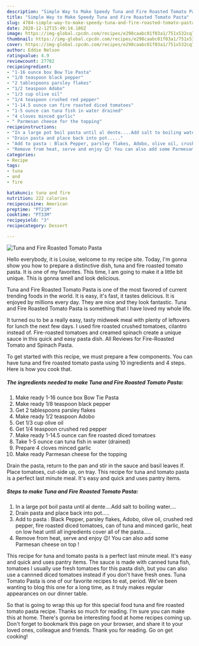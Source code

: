 ```yaml
---
description: "Simple Way to Make Speedy Tuna and Fire Roasted Tomato Pasta"
title: "Simple Way to Make Speedy Tuna and Fire Roasted Tomato Pasta"
slug: 4784-simple-way-to-make-speedy-tuna-and-fire-roasted-tomato-pasta
date: 2020-12-12T15:49:14.186Z
image: https://img-global.cpcdn.com/recipes/e298caabc01f03a1/751x532cq70/tuna-and-fire-roasted-tomato-pasta-recipe-main-photo.jpg
thumbnail: https://img-global.cpcdn.com/recipes/e298caabc01f03a1/751x532cq70/tuna-and-fire-roasted-tomato-pasta-recipe-main-photo.jpg
cover: https://img-global.cpcdn.com/recipes/e298caabc01f03a1/751x532cq70/tuna-and-fire-roasted-tomato-pasta-recipe-main-photo.jpg
author: Eddie Nelson
ratingvalue: 4.9
reviewcount: 27782
recipeingredient:
- "1-16 ounce box Bow Tie Pasta"
- "1/8 teaspoon black pepper"
- "2 tablespoons parsley flakes"
- "1/2 teaspoon Adobo"
- "1/3 cup olive oil"
- "1/4 teaspoon crushed red pepper"
- "1-14.5 ounce can fire roasted diced tomatoes"
- "1-5 ounce can tuna fish in water drained"
- "4 cloves minced garlic"
- " Parmesan cheese for the topping"
recipeinstructions:
- "In a large pot boil pasta until al dente....Add salt to boiling water...."
- "Drain pasta and place back into pot....."
- "Add to pasta : Black Pepper, parsley flakes, Adobo, olive oil, crushed red pepper, fire roasted diced tomatoes, can of tuna and minced garlic, heat on low heat until all ingredients cover all of the pasta....."
- "Remove from heat, serve and enjoy 😉! You can also add some Parmesan cheese on top !"
categories:
- Recipe
tags:
- tuna
- and
- fire

katakunci: tuna and fire 
nutrition: 222 calories
recipecuisine: American
preptime: "PT21M"
cooktime: "PT33M"
recipeyield: "3"
recipecategory: Dessert

---
```



![Tuna and Fire Roasted Tomato Pasta](https://img-global.cpcdn.com/recipes/e298caabc01f03a1/751x532cq70/tuna-and-fire-roasted-tomato-pasta-recipe-main-photo.jpg)

Hello everybody, it is Louise, welcome to my recipe site. Today, I'm gonna show you how to prepare a distinctive dish, tuna and fire roasted tomato pasta. It is one of my favorites. This time, I am going to make it a little bit unique. This is gonna smell and look delicious.

Tuna and Fire Roasted Tomato Pasta is one of the most favored of current trending foods in the world. It is easy, it's fast, it tastes delicious. It is enjoyed by millions every day. They are nice and they look fantastic. Tuna and Fire Roasted Tomato Pasta is something that I have loved my whole life.

It turned ou to be a really easy, tasty midweek meal with plenty of leftovers for lunch the next few days. I used fire roasted crushed tomatoes, cilantro instead of. Fire-roasted tomatoes and creamed spinach create a unique sauce in this quick and easy pasta dish. All Reviews for Fire-Roasted Tomato and Spinach Pasta.


To get started with this recipe, we must prepare a few components. You can have tuna and fire roasted tomato pasta using 10 ingredients and 4 steps. Here is how you cook that.

<!--inarticleads1-->

##### The ingredients needed to make Tuna and Fire Roasted Tomato Pasta:

1. Make ready 1-16 ounce box Bow Tie Pasta
1. Make ready 1/8 teaspoon black pepper
1. Get 2 tablespoons parsley flakes
1. Make ready 1/2 teaspoon Adobo
1. Get 1/3 cup olive oil
1. Get 1/4 teaspoon crushed red pepper
1. Make ready 1-14.5 ounce can fire roasted diced tomatoes
1. Take 1-5 ounce can tuna fish in water (drained)
1. Prepare 4 cloves minced garlic
1. Make ready  Parmesan cheese for the topping


Drain the pasta, return to the pan and stir in the sauce and basil leaves if. Place tomatoes, cut-side up, on tray. This recipe for tuna and tomato pasta is a perfect last minute meal. It&#39;s easy and quick and uses pantry items. 

<!--inarticleads2-->

##### Steps to make Tuna and Fire Roasted Tomato Pasta:

1. In a large pot boil pasta until al dente....Add salt to boiling water....
1. Drain pasta and place back into pot.....
1. Add to pasta : Black Pepper, parsley flakes, Adobo, olive oil, crushed red pepper, fire roasted diced tomatoes, can of tuna and minced garlic, heat on low heat until all ingredients cover all of the pasta.....
1. Remove from heat, serve and enjoy 😉! You can also add some Parmesan cheese on top !


This recipe for tuna and tomato pasta is a perfect last minute meal. It&#39;s easy and quick and uses pantry items. The sauce is made with canned tuna fish, tomatoes I usually use fresh tomatoes for this pasta dish, but you can also use a cannned diced tomatoes instead if you don&#39;t have fresh ones. Tuna Tomato Pasta is one of our favorite recipes to eat, period. We&#39;ve been wanting to blog this one for a long time, as it truly makes regular appearances on our dinner table. 

So that is going to wrap this up for this special food tuna and fire roasted tomato pasta recipe. Thanks so much for reading. I'm sure you can make this at home. There's gonna be interesting food at home recipes coming up. Don't forget to bookmark this page on your browser, and share it to your loved ones, colleague and friends. Thank you for reading. Go on get cooking!
